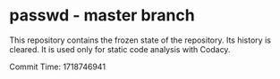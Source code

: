 # passwd - master branch

This repository contains the frozen state of the repository.
Its history is cleared. It is used only for static code
analysis with Codacy.

Commit Time: 1718746941